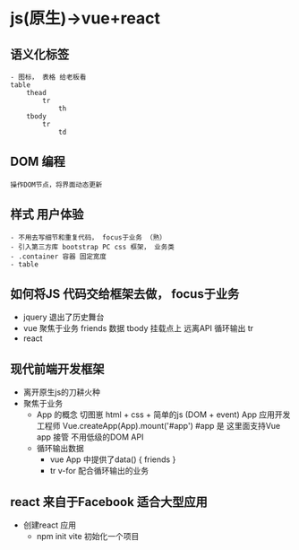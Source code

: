 # js(原生)->vue+react

## 语义化标签
    - 图标， 表格 给老板看
    table 
        thead
            tr
                th
        tbody
            tr
                td 

## DOM 编程 
    操作DOM节点，将界面动态更新

## 样式  用户体验 
    - 不用去写细节和重复代码， focus于业务 （熟）
    - 引入第三方库 bootstrap PC css 框架， 业务类
    - .container 容器 固定宽度 
    - table 

## 如何将JS 代码交给框架去做， focus于**业务**
- jquery 退出了历史舞台
- vue 
    聚焦于业务
    friends 数据 
    tbody 挂载点上
    远离API  循环输出 tr
- react 

## 现代前端开发框架
- 离开原生js的刀耕火种
- 聚焦于业务
    - App 的概念
    切图崽 html + css + 简单的js (DOM + event)
    App 应用开发工程师
    Vue.createApp(App).mount('#app')
    #app 是 这里面支持Vue app 接管
    不用低级的DOM API
    - 循环输出数据
        - vue App 中提供了data() {
            friends
        }
        - tr v-for 配合循环输出的业务

## react 来自于Facebook 适合大型应用
- 创建react 应用
    - npm init vite 初始化一个项目